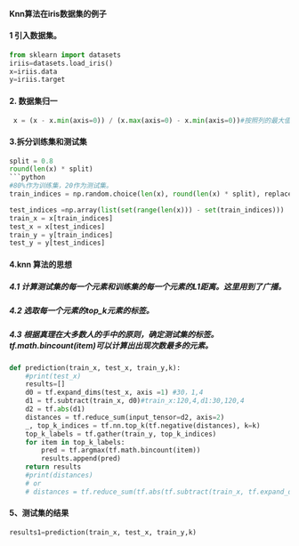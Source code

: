 
#### Knn算法在iris数据集的例子

#### 1 引入数据集。
```python
from sklearn import datasets
iriis=datasets.load_iris()
x=iriis.data
y=iriis.target
```

#### 2. 数据集归一
```python
 x = (x - x.min(axis=0)) / (x.max(axis=0) - x.min(axis=0))#按照列的最大值和最小值
```
#### 3.拆分训练集和测试集
```python
split = 0.8
round(len(x) * split)
```python
#80%作为训练集，20作为测试集。
train_indices = np.random.choice(len(x), round(len(x) * split), replace=False)

test_indices =np.array(list(set(range(len(x))) - set(train_indices)))
train_x = x[train_indices] 
test_x = x[test_indices] 
train_y = y[train_indices] 
test_y = y[test_indices]
```
####  4.knn 算法的思想

##### 4.1 计算测试集的每一个元素和训练集的每一个元素的L1距离。这里用到了广播。

##### 4.2 选取每一个元素的top_k元素的标签。

##### 4.3 根据真理在大多数人的手中的原则，确定测试集的标签。tf.math.bincount(item)可以计算出出现次数最多的元素。
```python
def prediction(train_x, test_x, train_y,k):
    #print(test_x)
    results=[]
    d0 = tf.expand_dims(test_x, axis =1) #30，1,4
    d1 = tf.subtract(train_x, d0)#train_x:120,4,d1:30,120,4
    d2 = tf.abs(d1)
    distances = tf.reduce_sum(input_tensor=d2, axis=2)
    _, top_k_indices = tf.nn.top_k(tf.negative(distances), k=k)
    top_k_labels = tf.gather(train_y, top_k_indices)
    for item in top_k_labels:
        pred = tf.argmax(tf.math.bincount(item))
        results.append(pred)
    return results
    #print(distances)
    # or
    # distances = tf.reduce_sum(tf.abs(tf.subtract(train_x, tf.expand_dims(test_x, axis =1))), axis=2)
 ```
 
#### 5、测试集的结果
```python 
results1=prediction(train_x, test_x, train_y,k)
```
